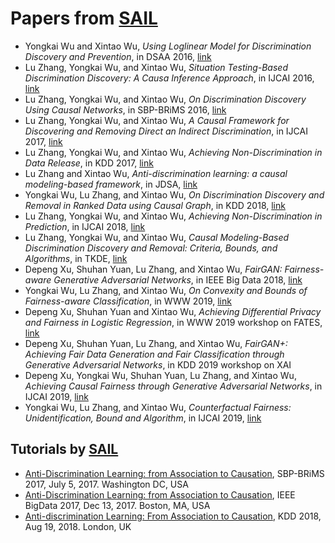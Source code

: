 # Papers from [SAIL](https://sail.uark.edu/)

- Yongkai Wu and Xintao Wu, *Using Loglinear Model for Discrimination Discovery and Prevention*, in DSAA 2016, [link](http://ieeexplore.ieee.org/abstract/document/7796896/)
- Lu Zhang, Yongkai Wu, and Xintao Wu, *Situation Testing-Based Discrimination Discovery: A Causa Inference Approach*, in IJCAI 2016, [link](https://dl.acm.org/citation.cfm?id=3061001)
- Lu Zhang, Yongkai Wu, and Xintao Wu, *On Discrimination Discovery Using Causal Networks*, in SBP-BRiMS 2016, [link](https://link.springer.com/chapter/10.1007/978-3-319-39931-7_9)
- Lu Zhang, Yongkai Wu, and Xintao Wu, *A Causal Framework for Discovering and Removing Direct an Indirect Discrimination*, in IJCAI 2017, [link](https://dl.acm.org/citation.cfm?id=3172438)
- Lu Zhang, Yongkai Wu, and Xintao Wu, *Achieving Non-Discrimination in Data Release*, in KDD 2017, [link](https://dl.acm.org/citation.cfm?id=3098167)
- Lu Zhang and Xintao Wu, *Anti-discrimination learning: a causal modeling-based framework*, in JDSA, [link](https://link.springer.com/article/10.1007/s41060-017-0058-x)
- Yongkai Wu, Lu Zhang, and Xintao Wu, *On Discrimination Discovery and Removal in Ranked Data using Causal Graph*, in KDD 2018, [link](https://dl.acm.org/citation.cfm?id=3220087)
- Lu Zhang, Yongkai Wu, and Xintao Wu, *Achieving Non-Discrimination in Prediction*, in IJCAI 2018, [link](http://www.ijcai.org/proceedings/2018/430)
- Lu Zhang, Yongkai Wu, and Xintao Wu, *Causal Modeling-Based Discrimination Discovery and Removal: Criteria, Bounds, and Algorithms*, in TKDE, [link](https://ieeexplore.ieee.org/abstract/document/8477109)
- Depeng Xu, Shuhan Yuan, Lu Zhang, and Xintao Wu, *FairGAN: Fairness-aware Generative Adversarial Networks*, in IEEE Big Data 2018, [link](https://ieeexplore.ieee.org/document/8622525)
- Yongkai Wu, Lu Zhang, and Xintao Wu, *On Convexity and Bounds of Fairness-aware Classification*, in WWW 2019, [link](https://dl.acm.org/citation.cfm?id=3313723)
- Depeng Xu, Shuhan Yuan and Xintao Wu, *Achieving Differential Privacy and Fairness in Logistic Regression*, in WWW 2019 workshop on FATES, [link](https://dl.acm.org/citation.cfm?id=3317584)
- Depeng Xu, Shuhan Yuan, Lu Zhang, and Xintao Wu, *FairGAN+: Achieving Fair Data Generation and Fair Classification through Generative Adversarial Networks*, in KDD 2019 workshop on XAI
- Depeng Xu, Yongkai Wu, Shuhan Yuan, Lu Zhang, and Xintao Wu, *Achieving Causal Fairness through Generative Adversarial Networks*, in IJCAI 2019, [link](https://www.ijcai.org/proceedings/2019/201)
- Yongkai Wu, Lu Zhang, and Xintao Wu, *Counterfactual Fairness: Unidentification, Bound and Algorithm*, in IJCAI 2019, [link](https://www.ijcai.org/proceedings/2019/199)

## Tutorials by [SAIL](https://sail.uark.edu/)

- [Anti-Discrimination Learning: from Association to Causation](http://csce.uark.edu/~xintaowu/publ/sbp17.pdf ), SBP-BRiMS 2017, July 5, 2017. Washington DC, USA
- [Anti-Discrimination Learning: from Association to Causation](https://cci.drexel.edu/bigdata/bigdata2017/files/Tutorial8.pdf ), IEEE BigData 2017, Dec 13, 2017. Boston, MA, USA
- [Anti-discrimination Learning: From Association to Causation](http://csce.uark.edu/~xintaowu/kdd18-tutorial/ ), KDD 2018, Aug 19, 2018. London, UK

